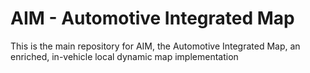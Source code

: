 # AIM - Automotive Integrated Map
This is the main repository for AIM, the Automotive Integrated Map, an enriched, in-vehicle local dynamic map implementation
